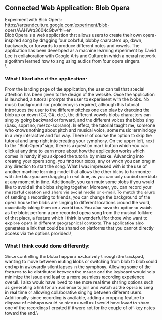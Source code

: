 ## Connected Web Application: Blob Opera

Experiment with Blob Opera: https://artsandculture.google.com/experiment/blob-opera/AAHWrq360NcGbw?hl=en
\
Blob Opera is a web application that allows users to create their own opera-inspired song by dragging four colorful, blobby characters up, down, backwards, or forwards to produce different notes and vowels. The application has been developed as a machine learning experiment by David Lee in collaboration with Google Arts and Culture in which a neural network algorithm learned how to sing using audios from four opera singers.\
\
### What I liked about the application: 

From the landing page of the application, the user can tell that special attention has been given to the design of the website. Once the application is launched, a tutorial prompts the user to experiment with the blobs. No music background nor proficiency is required, although this tutorial introduces the user to the different pitches one can play by dragging the blob up or down (C#, G#, etc.), the different vowels blobs characters can sing by going backward or forward, and the different voices the blobs sing (bass, soprano, mezzo-soprano). In effect, the tutorial taught me, someone who knows nothing about pitch and musical voice, some music terminology in a very interactive and fun way. There is of course the option to skip the tutorial and jump right into creating your symphony. On the upper left, next to the “Blob Opera” sign, there is a question mark button which you can click at any time to learn more about how the application works which comes in handy if you skipped the tutorial by mistake. Advancing into creating your opera song, you find four blobs, any of which you can drag in any direction to start the song. What I was impressed with is the use of another machine learning model that allows the other blobs to harmonize with the blob you are dragging in real time, as you can only control one blob at any moment in time. Additionally, you can mute some blobs if you would like to avoid all the blobs singing together. Moreover, you can record your masterful creation and share via social media or e-mail. To match the allure of sending a recording to friends, you can change the background of the opera house the blobs are singing to different locations around the word, essentially taking them on a world tour. You also have the option to watch as the blobs perform a pre-recorded opera song from the musical folklore of that place, a feature which I think is wonderful for those who want to explore opera in different geographical contexts. The application also generates a link that could be shared on platforms that you cannot directly access via the options provided.\

### What I think could done differently:

Since controlling the blobs happens exclusively through the trackpad, wanting to move between muting blobs or switching from blob to blob could end up in awkwardly silent lapses in the symphony. Allowing some of the features to be distributed between the mouse and the keyboard would help minimize the issue and lead to a more seamless recording experience overall. I also would have loved to see more real time sharing options such as generating a link for an audience to join and watch as the opera is sung in real time or allowing collaborative singing between different users. Additionally, since recording is available, adding a cropping feature to dispose of mishaps would be nice as well as I would have loved to share one of the recordings I created if it were not for the couple of off-key notes toward the end.\
